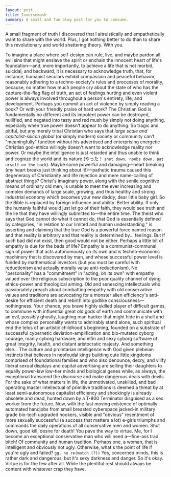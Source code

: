 ```yaml
---
layout: post
title: Inversemush
summary: A small and fun blog post for you to consume.
---
```


A small fragment of truth I discovered that I altruistically and empathetically want to share with the world. Plus, I got nothing better to do than to share this revolutionary and world shattering theory. With you.

To imagine a place where self-design can rule, live, and maybe pardon all evil sins that might enslave the spirit or enchain the innocent heart of life's foundation—and, more importantly, to achieve a life that is not morbid, suicidal, and backward, it is necessary to acknowledge truth, that, for instance, humanist seculars exhibit compassion and peaceful behavior, reasonably adhering to a techno-society's rules and processes of morality, because, no matter how much people cry about the state of who has the capture-the-flag flag of truth, an act of feelings hurting and even violent power is always involved throughout a person's entirety, life, and development. Perhaps you commit an act of violence by simply reading a book? Or with your friendly praise of hard work? The Christian God is fundamentally no different and its impotent power can be destroyed, nullified, and negated into tasty and red mush by simply not doing anything, especially when true power doesn't appear to do anything. So tragic and pitiful, but any merely tribal Christian who says that *large scale and capitalist-silicon global* (or simply modern) society or community can't "meaningfully" function without his advertised and enterprising energetic Christian god-ethics willingly doesn't want to acknowledge reality nor power. Or maybe the intelligence is just retarded and thus unable to think and cognize the world and its nature (やった！ `shot down, noobs down. pat urself on the back`). Maybe some powerful and damaging—heart breaking (*my* heart breaks just thinking about it!)—pathetic trauma caused this degeneracy of Christianity and life rejection and mere name-calling of abstract things? Christ's imaginary power, along with the senile cognitive means of ordinary old men, is unable to meet the ever increasing and complex demands of large scale, growing, and thus healthy and strong industrial economy which becomes your new daddy, dear little baby girl. So the Bible is replaced by foreign influence and ability. Better ability. If only the humanly faithful would just let go of their faith, they would see truth and the lie that they have willingly submitted to—the entire time. The theist who says that God cannot do what it cannot do, that God is essentially defined by categories, "in relation to our limited and human understanding," is asserting and claiming that the true God is a powerful force named reason and that reality is arbitrary and that reality is determined by... feelings. But if such bad did not exist, then good would not be either. Perhaps a little bit of empathy is due for the bads of life? Empathy is a communist-communal sign of power that acts autonomously on its own and is techno-economic machinery that is discovered by man, and whose successful power level is funded by mathematical investors (but you must be careful with reductionism and actually morally value anti-reductionism). No "personality" has a "commitment" in "acting, on its own" with empathy valued over the religious subscription to the poor quality channel of dying ethics-power and theological aiming. Old and senescing intellectuals who passionately preach about combatting empathy with old conservative values and traditions are advocating for a monster alien efficiency's anti-desire for efficient death and rebirth into godlike consciousness—nothingness. Your chance, you brave highly skilled player of difficult games, to commune with influential great old gods of earth and communicate with an evil, possibly ghostly, laughing man hacker that might hide in a shell and whose complex personality wants to admirably stand alone, such spiritual end the telos of an artistic childhood's beginning, founded on a substrate of successful cybernetic deviation-amplification and bio-mutated cyborg courage, manly cyborg hardware, and elfin and sexy cyborg software of great integrity, health, and distant aristocratic majesty. And something else... The culture and proletarian intelligence with God given plebeian instincts that believes in neofeudal kings building cute little kingdoms comprised of foundational families and who also denounce, decry, and vilify liberal sexual displays and capital advertising are selling their daughters to equally power-law low-tier minds and biological genes while, as always, the exceptional transcend the discourse and make dangerous deals with devils. For the sake of what matters in life, the unmotivated, unskilled, and bad operating master intellectual of primitive traditions is deemed a threat by at least semi-autonomous capitalist efficiency and shockingly is already obsolete and dead, hunted down by a T-800 Terminator disguised as a sex worker from the future. Now, with the fast moving existence of optimally automated handjobs from small breasted cyberspace jacked-in military grade bio-tech upgraded hookers, visible and "obvious" resentment of more sexually successful (a success that matters a lot) e-girls triumphs and commands the daily operations of all conservative men and women. Shot down, good kill, desire for death! You pave the way to virtue. Me, for I become an exceptional conservative man who will need a—fine-ass trad bitch! Of community and human tradition. Perhaps one, a woman, that is intelligent and obviously not ugly. Otherwise, what's the point of life if you're ugly and failed? `gg, no re(match (?))` Yes, concerned minds, this is rather dark and dangerous, but it's sexy darkness and danger. So it's okay. Virtue is for the few after all. While the plentiful rest should always be content with whatever crap they have.
